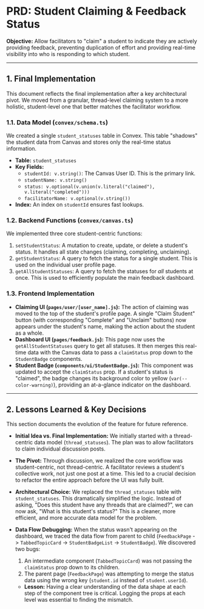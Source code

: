 # PRD: Student Claiming & Feedback Status

**Objective:** Allow facilitators to "claim" a student to indicate they are actively providing feedback, preventing duplication of effort and providing real-time visibility into who is responding to which student.

---

## 1. Final Implementation

This document reflects the final implementation after a key architectural pivot. We moved from a granular, thread-level claiming system to a more holistic, student-level one that better matches the facilitator workflow.

### 1.1. Data Model (`convex/schema.ts`)

We created a single `student_statuses` table in Convex. This table "shadows" the student data from Canvas and stores only the real-time status information.

*   **Table:** `student_statuses`
*   **Key Fields:**
    *   `studentId: v.string()`: The Canvas User ID. This is the primary link.
    *   `studentName: v.string()`
    *   `status: v.optional(v.union(v.literal("claimed"), v.literal("completed")))`
    *   `facilitatorName: v.optional(v.string())`
*   **Index:** An index on `studentId` ensures fast lookups.

### 1.2. Backend Functions (`convex/canvas.ts`)

We implemented three core student-centric functions:

1.  `setStudentStatus`: A mutation to create, update, or delete a student's status. It handles all state changes (claiming, completing, unclaiming).
2.  `getStudentStatus`: A query to fetch the status for a single student. This is used on the individual user profile page.
3.  `getAllStudentStatuses`: A query to fetch the statuses for *all* students at once. This is used to efficiently populate the main feedback dashboard.

### 1.3. Frontend Implementation

*   **Claiming UI (`pages/user/[user_name].js`):** The action of claiming was moved to the top of the student's profile page. A single "Claim Student" button (with corresponding "Complete" and "Unclaim" buttons) now appears under the student's name, making the action about the student as a whole.
*   **Dashboard UI (`pages/feedback.js`):** This page now uses the `getAllStudentStatuses` query to get all statuses. It then merges this real-time data with the Canvas data to pass a `claimStatus` prop down to the `StudentBadge` components.
*   **Student Badge (`components/ui/StudentBadge.js`):** This component was updated to accept the `claimStatus` prop. If a student's status is "claimed", the badge changes its background color to yellow (`var(--color-warning)`), providing an at-a-glance indicator on the dashboard.

---

## 2. Lessons Learned & Key Decisions

This section documents the evolution of the feature for future reference.

*   **Initial Idea vs. Final Implementation:** We initially started with a thread-centric data model (`thread_statuses`). The plan was to allow facilitators to claim individual discussion posts. 

*   **The Pivot:** Through discussion, we realized the core workflow was student-centric, not thread-centric. A facilitator reviews a student's collective work, not just one post at a time. This led to a crucial decision to refactor the entire approach before the UI was fully built.

*   **Architectural Choice:** We replaced the `thread_statuses` table with `student_statuses`. This dramatically simplified the logic. Instead of asking, "Does this student have any threads that are claimed?", we can now ask, "What is this student's status?" This is a cleaner, more efficient, and more accurate data model for the problem.

*   **Data Flow Debugging:** When the status wasn't appearing on the dashboard, we traced the data flow from parent to child (`FeedbackPage` -> `TabbedTopicCard` -> `StudentBadgeList` -> `StudentBadge`). We discovered two bugs:
    1.  An intermediate component (`TabbedTopicCard`) was not passing the `claimStatus` prop down to its children.
    2.  The parent page (`FeedbackPage`) was attempting to merge the status data using the wrong key (`student.id` instead of `student.userId`).
    *   **Lesson:** Having a clear understanding of the data shape at each step of the component tree is critical. Logging the props at each level was essential to finding the mismatch.
